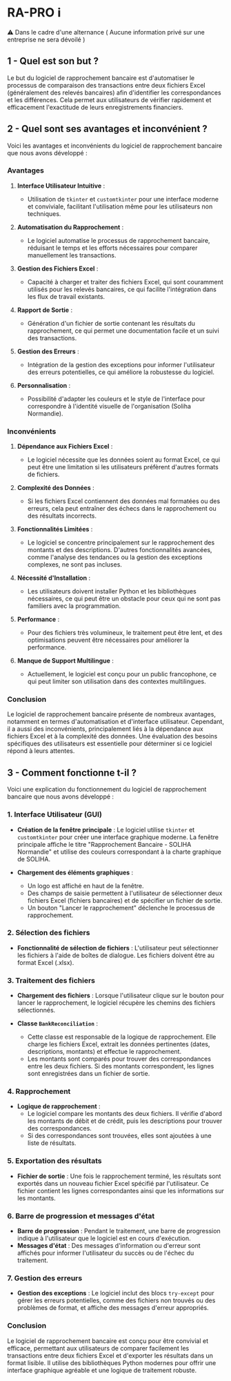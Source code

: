 # RA-PRO ℹ️

⚠️ Dans le cadre d'une alternance
( Aucune information privé sur une entreprise ne sera dévoilé )

## 1 - Quel est son but ?

Le but du logiciel de rapprochement bancaire est d'automatiser le processus de comparaison des transactions entre deux fichiers Excel (généralement des relevés bancaires) afin d'identifier les correspondances et les différences. Cela permet aux utilisateurs de vérifier rapidement et efficacement l'exactitude de leurs enregistrements financiers.
## 2 - Quel sont ses avantages et inconvénient ?

Voici les avantages et inconvénients du logiciel de rapprochement bancaire que nous avons développé :

### Avantages

1. **Interface Utilisateur Intuitive** :
   - Utilisation de `tkinter` et `customtkinter` pour une interface moderne et conviviale, facilitant l'utilisation même pour les utilisateurs non techniques.

2. **Automatisation du Rapprochement** :
   - Le logiciel automatise le processus de rapprochement bancaire, réduisant le temps et les efforts nécessaires pour comparer manuellement les transactions.

3. **Gestion des Fichiers Excel** :
   - Capacité à charger et traiter des fichiers Excel, qui sont couramment utilisés pour les relevés bancaires, ce qui facilite l'intégration dans les flux de travail existants.

4. **Rapport de Sortie** :
   - Génération d'un fichier de sortie contenant les résultats du rapprochement, ce qui permet une documentation facile et un suivi des transactions.

5. **Gestion des Erreurs** :
   - Intégration de la gestion des exceptions pour informer l'utilisateur des erreurs potentielles, ce qui améliore la robustesse du logiciel.

6. **Personnalisation** :
   - Possibilité d'adapter les couleurs et le style de l'interface pour correspondre à l'identité visuelle de l'organisation (Soliha Normandie).

### Inconvénients

1. **Dépendance aux Fichiers Excel** :
   - Le logiciel nécessite que les données soient au format Excel, ce qui peut être une limitation si les utilisateurs préfèrent d'autres formats de fichiers.

2. **Complexité des Données** :
   - Si les fichiers Excel contiennent des données mal formatées ou des erreurs, cela peut entraîner des échecs dans le rapprochement ou des résultats incorrects.

3. **Fonctionnalités Limitées** :
   - Le logiciel se concentre principalement sur le rapprochement des montants et des descriptions. D'autres fonctionnalités avancées, comme l'analyse des tendances ou la gestion des exceptions complexes, ne sont pas incluses.

4. **Nécessité d'Installation** :
   - Les utilisateurs doivent installer Python et les bibliothèques nécessaires, ce qui peut être un obstacle pour ceux qui ne sont pas familiers avec la programmation.

5. **Performance** :
   - Pour des fichiers très volumineux, le traitement peut être lent, et des optimisations peuvent être nécessaires pour améliorer la performance.

6. **Manque de Support Multilingue** :
   - Actuellement, le logiciel est conçu pour un public francophone, ce qui peut limiter son utilisation dans des contextes multilingues.

### Conclusion

Le logiciel de rapprochement bancaire présente de nombreux avantages, notamment en termes d'automatisation et d'interface utilisateur. Cependant, il a aussi des inconvénients, principalement liés à la dépendance aux fichiers Excel et à la complexité des données. Une évaluation des besoins spécifiques des utilisateurs est essentielle pour déterminer si ce logiciel répond à leurs attentes.


## 3 - Comment fonctionne t-il ?

Voici une explication du fonctionnement du logiciel de rapprochement bancaire que nous avons développé :

### 1. **Interface Utilisateur (GUI)**

- **Création de la fenêtre principale** : Le logiciel utilise `tkinter` et `customtkinter` pour créer une interface graphique moderne. La fenêtre principale affiche le titre "Rapprochement Bancaire - SOLIHA Normandie" et utilise des couleurs correspondant à la charte graphique de SOLIHA.

- **Chargement des éléments graphiques** : 
  - Un logo est affiché en haut de la fenêtre.
  - Des champs de saisie permettent à l'utilisateur de sélectionner deux fichiers Excel (fichiers bancaires) et de spécifier un fichier de sortie.
  - Un bouton "Lancer le rapprochement" déclenche le processus de rapprochement.

### 2. **Sélection des fichiers**

- **Fonctionnalité de sélection de fichiers** : L'utilisateur peut sélectionner les fichiers à l'aide de boîtes de dialogue. Les fichiers doivent être au format Excel (.xlsx).

### 3. **Traitement des fichiers**

- **Chargement des fichiers** : Lorsque l'utilisateur clique sur le bouton pour lancer le rapprochement, le logiciel récupère les chemins des fichiers sélectionnés.

- **Classe `BankReconciliation`** : 
  - Cette classe est responsable de la logique de rapprochement. Elle charge les fichiers Excel, extrait les données pertinentes (dates, descriptions, montants) et effectue le rapprochement.
  - Les montants sont comparés pour trouver des correspondances entre les deux fichiers. Si des montants correspondent, les lignes sont enregistrées dans un fichier de sortie.

### 4. **Rapprochement**

- **Logique de rapprochement** : 
  - Le logiciel compare les montants des deux fichiers. Il vérifie d'abord les montants de débit et de crédit, puis les descriptions pour trouver des correspondances.
  - Si des correspondances sont trouvées, elles sont ajoutées à une liste de résultats.

### 5. **Exportation des résultats**

- **Fichier de sortie** : Une fois le rapprochement terminé, les résultats sont exportés dans un nouveau fichier Excel spécifié par l'utilisateur. Ce fichier contient les lignes correspondantes ainsi que les informations sur les montants.

### 6. **Barre de progression et messages d'état**

- **Barre de progression** : Pendant le traitement, une barre de progression indique à l'utilisateur que le logiciel est en cours d'exécution.
- **Messages d'état** : Des messages d'information ou d'erreur sont affichés pour informer l'utilisateur du succès ou de l'échec du traitement.

### 7. **Gestion des erreurs**

- **Gestion des exceptions** : Le logiciel inclut des blocs `try-except` pour gérer les erreurs potentielles, comme des fichiers non trouvés ou des problèmes de format, et affiche des messages d'erreur appropriés.

### Conclusion

Le logiciel de rapprochement bancaire est conçu pour être convivial et efficace, permettant aux utilisateurs de comparer facilement les transactions entre deux fichiers Excel et d'exporter les résultats dans un format lisible. Il utilise des bibliothèques Python modernes pour offrir une interface graphique agréable et une logique de traitement robuste.










